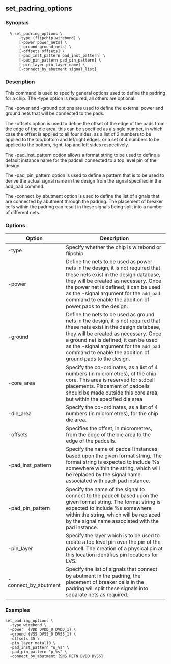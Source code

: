 ## set_padring_options
### Synopsis
```
  % set_padring_options \
      -type (flipchip|wirebond) \
      [-power power_nets] \
      [-ground ground_nets] \
      [-offsets offsets] \
      [-pad_inst_pattern pad_inst_pattern] \
      [-pad_pin_pattern pad_pin_pattern] \
      [-pin_layer pin_layer_name] \
      [-connect_by_abutment signal_list]
```
### Description

This command is used to specify general options used to define the padring for a chip. The -type option is required, all others are optional.

The -power and -ground options are used to define the external power and ground nets that will be connected to the pads.

The -offsets option is used to define the offset of the edge of the pads from the edge of the die area, this can be specified as a single number, in which case the offset is applied to all four sides, as a list of 2 numbers to be applied to the top/bottom and lef/right edges, or a set of 4 numbers to be applied to the bottom, right, top and left sides respectively.

The -pad_inst_pattern option allows a format string to be used to define a default instance name for the padcell connected to a top level pin of the design.

The -pad_pin_pattern option is used to define a pattern that is to be used to derive the actual signal name in the design from the signal specified in the add_pad commnd.

The -connect_by_abutment option is used to define the list of signals that are connected by abutment through the padring. The placement of breaker cells within the padring can result in these signals being split into a number of different nets.

### Options

| Option | Description |
| --- | --- |
| -type | Specify whether the chip is wirebond or flipchip |
|  -power | Define the nets to be used as power nets in the design, it is not required that these nets exist in the design database, they will be created as necessary. Once the power net is defined, it can be used as the -signal argument for the ```add_pad``` command to enable the addition of power pads to the design. |
| -ground | Define the nets to be used as ground nets in the design, it is not required that these nets exist in the design database, they will be created as necessary. Once a ground net is defined, it can be used as the -signal argument for the ```add_pad``` command to enable the addition of ground pads to the design. |
| -core_area | Specify the co-ordinates, as a list of 4 numbers (in micrometres), of the chip core. This area is reserved for stdcell placements. Placement of padcells should be made outside this core area, but within the specified die area |
| -die_area | Specify the co-ordinates, as a list of 4 numbers (in micrometres), for the chip die area. |
| -offsets | Specifies the offset, in micrometres, from the edge of the die area to the edge of the padcells. |
| -pad_inst_pattern | Specify the name of padcell instances based upon the given format string. The format string is expected to include %s somewhere within the string, which will be replaced by the signal name associated with each pad instance. |
| -pad_pin_pattern | Specify the name of the signal to connect to the padcell based upon the given format string. The format string is expected to include %s somewhere within the string, which will be replaced by the signal name associated with the pad instance. |
| -pin_layer | Specify the layer which is to be used to create a top level pin over the pin of the padcell. The creation of a physical pin at this location identifies pin locations for LVS. |
| -connect_by_abutment | Specify the list of signals that connect by abutment in the padring, the placement of breaker cells in the padring will split these signals into separate nets as required. |

### Examples
```
set_padring_options \
  -type wirebond \
  -power  {VDD DVDD_0 DVDD_1} \
  -ground {VSS DVSS_0 DVSS_1} \
  -offsets 35 \
  -pin_layer metal10 \
  -pad_inst_pattern "u_%s" \
  -pad_pin_pattern "p_%s" \
  -connect_by_abutment {SNS RETN DVDD DVSS}

```

